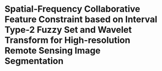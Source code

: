# Spatial-Frequency Collaborative Feature Constraint based on Interval Type-2 Fuzzy Set and Wavelet Transform for High-resolution Remote Sensing Image Segmentation
